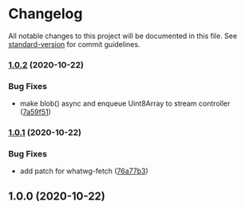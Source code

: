 # Changelog

All notable changes to this project will be documented in this file. See [standard-version](https://github.com/conventional-changelog/standard-version) for commit guidelines.

### [1.0.2](https://github.com/acostalima/react-native-polyfill-globals/compare/v1.0.1...v1.0.2) (2020-10-22)


### Bug Fixes

* make blob() async and enqueue Uint8Array to stream controller ([7a59f51](https://github.com/acostalima/react-native-polyfill-globals/commit/7a59f519e08c74c4c2576b869c6923bd5f0df94d))

### [1.0.1](https://github.com/acostalima/react-native-polyfill-globals/compare/v1.0.0...v1.0.1) (2020-10-22)


### Bug Fixes

* add patch for whatwg-fetch ([76a77b3](https://github.com/acostalima/react-native-polyfill-globals/commit/76a77b38f231abe23443897ed7cfe7668f215c8a))

## 1.0.0 (2020-10-22)
